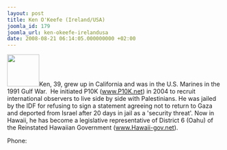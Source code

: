 ```yaml
---
layout: post
title: Ken O'Keefe (Ireland/USA)
joomla_id: 179
joomla_url: ken-okeefe-irelandusa
date: 2008-08-21 06:14:05.000000000 +02:00
---
```

<img src="http://www.freegaza.org/uploads/passengers/file_6f3aa32ca8_Ken_OKeefe.jpg" width="75" />Ken, 39, grew up in California and was in the U.S. Marines in the 1991 Gulf War.&nbsp; He initiated P10K (<a href="http://www.p10k.net/" target="_blank">www.P10K.net</a>) in 2004 to recruit international observers to live side by side with Palestinians. He was jailed by the IDF for refusing to sign a statement agreeing not to return to Gaza and deported from Israel after 20 days in jail as a \'security threat\'. Now in Hawaii, he has become a legislative representative of District 6 (Oahu) of the Reinstated Hawaiian Government (<a href="http://www.hawaii-gov.net/" target="_blank">www.Hawaii-gov.net</a>).<p><a href=""></a></p><p>Phone:</p>
